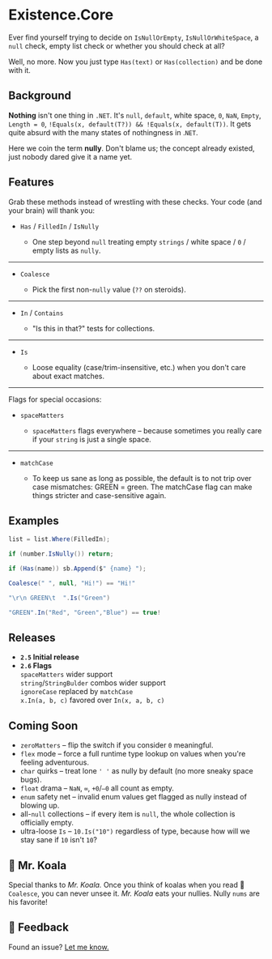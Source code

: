 ﻿Existence.Core
==============

Ever find yourself trying to decide on `IsNullOrEmpty`, `IsNullOrWhiteSpace`, a `null` check, empty list check or whether you should check at all?

Well, no more. Now you just type `Has(text)` or `Has(collection)` and be done with it.


Background
----------

__Nothing__ isn't one thing in `.NET`. It's `null`, `default`, white space, `0`, `NaN`, `Empty`, `Length = 0`, `!Equals(x, default(T?)) && !Equals(x, default(T))`. It gets quite absurd with the many states of nothingness in .`NET`.

Here we coin the term __nully__. Don't blame us; the concept already existed, just nobody dared give it a name yet.


Features
--------

Grab these methods instead of wrestling with these checks. Your code (and your brain) will thank you:

- `Has` / `FilledIn` / `IsNully`

    - One step beyond `null` treating empty `strings` / white space / `0` / empty lists as `nully`.

-----

- `Coalesce`

    - Pick the first non-`nully` value (`??` on steroids).

-----

- `In` / `Contains`

    - "Is this in that?" tests for collections.

-----

- `Is`

    - Loose equality (case/trim-insensitive, etc.) when you don't care about exact matches.

-----

Flags for special occasions:

- `spaceMatters`


    - `spaceMatters` flags everywhere – because sometimes you really care if your `string` is just a single space.

-----

- `matchCase`

    - To keep us sane as long as possible, the default is to not trip over case mismatches: GREEN = green. The matchCase flag can make things stricter and case-sensitive again.


Examples
--------

```cs
list = list.Where(FilledIn);

if (number.IsNully()) return;

if (Has(name)) sb.Append($" {name} ");

Coalesce(" ", null, "Hi!") == "Hi!"

"\r\n GREEN\t  ".Is("Green")

"GREEN".In("Red", "Green","Blue") == true!
```


Releases
--------

- __`2.5` Initial release__  
- __`2.6` Flags__  
  `spaceMatters` wider support  
  `string`/`StringBulder` combos wider support  
  `ignoreCase` replaced by `matchCase`  
  `x.In(a, b, c)` favored over `In(x, a, b, c)`  


Coming Soon
-----------

- `zeroMatters` – flip the switch if you consider `0` meaningful.
- `flex` mode – force a full runtime type lookup on values when you're feeling adventurous.
- `char` quirks – treat lone `' '` as nully by default (no more sneaky space bugs).
- `float` drama – `NaN`, `∞`, `+0`/`–0` all count as empty.
- `enum` safety net – invalid enum values get flagged as nully instead of blowing up.
- all-`null` collections – if every item is `null`, the whole collection is officially empty.
- ultra-loose `Is` – `10.Is("10")` regardless of type, because how will we stay sane if `10` isn't `10`?


🐨 Mr. Koala
------------

Special thanks to *Mr. Koala.* Once you think of koalas when you read 🐨 `Coalesce`, you can never unsee it. *Mr. Koala* eats your nullies. Nully `nums` are his favorite!


💬 Feedback
------------

Found an issue? [Let me know.](https://jjvanzon.github.io/#-how-to-reach-me)